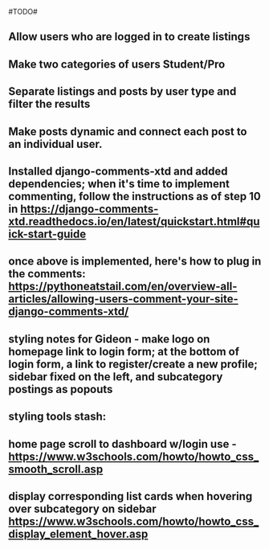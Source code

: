 #TODO#

## Allow users who are logged in to create listings

## Make two categories of users Student/Pro

## Separate listings and posts by user type and filter the results

## Make posts dynamic and connect each post to an individual user.


## Installed django-comments-xtd and added dependencies; when it's time to implement commenting, follow the instructions as of step 10 in https://django-comments-xtd.readthedocs.io/en/latest/quickstart.html#quick-start-guide

## once above is implemented, here's how to plug in the comments: https://pythoneatstail.com/en/overview-all-articles/allowing-users-comment-your-site-django-comments-xtd/

## styling notes for Gideon - make logo on homepage link to login form; at the bottom of login form, a link to register/create a new profile; sidebar fixed on the left, and subcategory postings as popouts

## styling tools stash: 
## home page scroll to dashboard w/login use - https://www.w3schools.com/howto/howto_css_smooth_scroll.asp
## display corresponding list cards when hovering over subcategory on sidebar https://www.w3schools.com/howto/howto_css_display_element_hover.asp